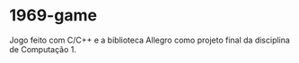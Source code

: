 # 1969-game
Jogo feito com C/C++ e a biblioteca Allegro como projeto final da disciplina de Computação 1.
